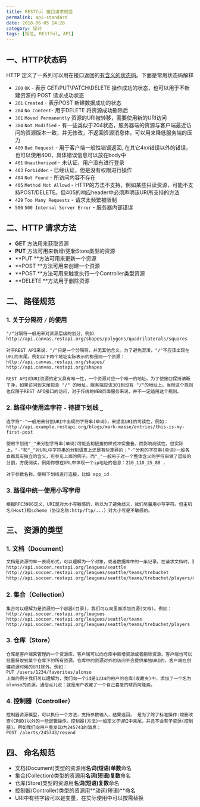 ```yaml
---
title: RESTful 接口请求规范
permalink: api-standard
date: 2018-06-05 14:28
category: 设计
tags: [规范, RESTful, API]
---
```


## 一、HTTP状态码

HTTP 定义了一系列可以用在接口返回的[有含义的状态码](https://en.wikipedia.org/wiki/List_of_HTTP_status_codes)。下面是常用状态码解释

- `200` `OK` - 表示 GET\PUT\PATCH\DELETE 操作成功的状态，也可以用于不新建资源的 POST 请求成功状态
- `201` `Created` - 表示POST 新建数据成功的状态
- `204` `No Content`- 用于DELETE 将资源成功删除后
- `301`  `Moved Permanently` 资源的URI被转移，需要使用新的URI访问
- `304` `Not Modified` - 有一些类似于204状态，服务器端的资源与客户端最近访问的资源版本一致，并无修改，不返回资源消息体。可以用来降低服务端的压力
- `400` `Bad Request` - 用于客户端一般性错误返回, 在其它4xx错误以外的错误，也可以使用400，具体错误信息可以放在body中
- `401` `Unauthorized` - 未认证，用户没有进行登录
- `403` `Forbidden` - 已经认证，但是没有权限进行操作
- `404` `Not Found` - 所访问内容不存在
- `405` `Method Not Allowd` - HTTP的方法不支持，例如某些只读资源，可能不支持POST/DELETE。但405的响应header中必须声明该URI所支持的方法
- `429` `Too Many Requests` - 请求太频繁被限制
- `500` `500 Internal Server Error`  - 服务器内部错误



## 二、HTTP 请求方法

- **GET** 方法用来获取资源
- **PUT** 方法可用来新增/更新Store类型的资源
- **PUT **方法可用来更新一个资源
- **POST **方法可用来创建一个资源
- **POST **方法可用来触发执行一个Controller类型资源
- **DELETE **方法用于删除资源



##  二、 路径规范

### 1. 关于分隔符 `/` 的使用

```
"/"分隔符一般用来对资源层级的划分，例如 http://api.canvas.restapi.org/shapes/polygons/quadrilaterals/squares

对于REST API来说，"/"只是一个分隔符，并无其他含义。为了避免混淆，"/"不应该出现在URL的末尾。例如以下两个地址实际表示的都是同一个资源：
http://api.canvas.restapi.org/shapes/
http://api.canvas.restapi.org/shapes

REST API对URI资源的定义具有唯一性，一个资源对应一个唯一的地址。为了使接口保持清晰干净，如果访问到末尾包含 "/" 的地址，服务端应该301到没有 "/"的地址上。当然这个规则也仅限于REST API接口的访问，对于传统的WEB页面服务来说，并不一定适用这个规则。
```

### 2. 路径中使用连字符 `-` 待提下划线 `_`

```
连字符"-"一般用来分割URI中出现的字符串(单词)，来提高URI的可读性，例如：  
http://api.example.restapi.org/blogs/mark-masse/entries/this-is-my-first-post  

使用下划线"_"来分割字符串(单词)可能会和链接的样式冲突重叠，而影响阅读性。但实际上，"-"和"_"对URL中字符串的分割语意上还是有些差异的："-"分割的字符串(单词)一般各自都具有独立的含义，可参见上面的例子。而"_"一般用于对一个整体含义的字符串做了层级的分割，方便阅读，例如你想在URL中体现一个ip地址的信息：210_110_25_88 .

对于参数名称，使用下划线进行连接，比如 app_id
```

### 3. 路径中统一使用小写字母

```
根据RFC3986定义，URI是对大小写敏感的，所以为了避免歧义，我们尽量用小写字符。但主机名(Host)和scheme（协议名称:http/ftp/...）对大小写是不敏感的。
```

 

 ## 三、 资源的类型

### 1. 文档（Document）

```markdown
文档是资源的单一表现形式，可以理解为一个对象，或者数据库中的一条记录。在请求文档时，要么返回文档对应的数据，要么会返回一个指向另外一个资源(文档)的链接。以下是几个基于文档定义的URI例子：
http://api.soccer.restapi.org/leagues/seattle 
http://api.soccer.restapi.org/leagues/seattle/teams/trebuchet 
http://api.soccer.restapi.org/leagues/seattle/teams/trebuchet/players/mike
```

 ### 2. 集合（Collection）

```
集合可以理解为是资源的一个容器(目录)，我们可以向里面添加资源(文档)。例如：
http://api.soccer.restapi.org/leagues 
http://api.soccer.restapi.org/leagues/seattle/teams
http://api.soccer.restapi.org/leagues/seattle/teams/trebuchet/players
```

### 3. 仓库（Store）

```
仓库是客户端来管理的一个资源库，客户端可以向仓库中新增资源或者删除资源。客户端也可以批量获取到某个仓库下的所有资源。仓库中的资源对外的访问不会提供单独URI的，客户端在创建资源时候的URI除外。例如：
PUT /users/1234/favorites/alonso
上面的例子我们可以理解为，我们向一个id是1234的用户的仓库(收藏夹)中，添加了一个名为alonso的资源。通俗点儿说：就是用户收藏了一个自己喜爱的球员阿隆索。
```

### 4. 控制器（Controller）

```
控制器资源模型，可以执行一个方法，支持参数输入，结果返回。 是为了除了标准操作:增删改查(CRUD)以外的一些逻辑操作。控制器(方法)一般定义子URI中末尾，并且不会有子资源(控制器)。例如我们向用户重发ID为245743的消息：
POST /alerts/245743/resend
```

 

## 四、 命名规范

- 文档(Document)类型的资源用**名词(短语)单数**命名
- 集合(Collection)类型的资源用**名词(短语)复数**命名
- 仓库(Store)类型的资源用**名词(短语)复数**命名
- 控制器(Controller)类型的资源用**动词(短语)**命名
- URI中有些字段可以是变量，在实际使用中可以按需替换
